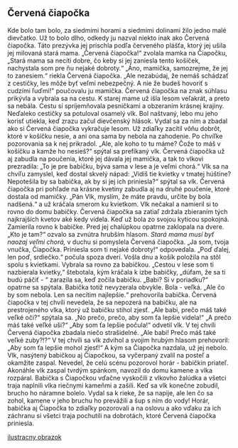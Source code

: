﻿Červená čiapočka
----------------

Kde bolo tam bolo, za siedmimi horami a siedmimi dolinami žilo jedno malé dievčatko. Už to bolo dlho, odkedy ju nazval niekto inak ako Červená čiapočka. Táto prezývka jej prischla podľa červeného plášťa, ktorý jej ušila jej milovaná stará mama.
„Červená čiapočka!“ zvolala mamka na Čiapočku, „Stará mama sa necíti dobre, čo keby si jej zaniesla tento košíček, nachystala som pre ňu nejaké dobroty.“
„Áno, mamička, samozrejme, že jej to zanesiem.“ riekla Červená čiapočka.
„Ale nezabúdaj, že nemáš schádzať z cestičky, les môže byť veľmi nebezpečný. A nie že budeš hovoriť s cudzími ľuďmi!" poučovalu ju mamička.
Červená čiapočka na znak súhlasu prikývla a vybrala sa na cestu. K starej mame už išla lesom veľakrát, a preto sa nebála. Cestu si spríjemňovala pesničkami a obzeraním krásnej krajiny.
Neďaleko cestičky sa potuloval osamelý vlk. Bol naštvaný, lebo mu jeho korisť utiekla, keď zrazu začul dievčenský hlások. Vydal sa za ním a zbadal ako si Červená čiapočka vykračuje lesom. Už zdiaľky zacítil vôňu dobrôt, ktoré v košíčku nesie, a ani ona sama by nebola na zahodenie.
Po chvíľke pozorovania sa k nej prikradol. „Ale, ale koho to tu máme? Čože to máš v košíčku a kamže ho nesieš?“ spýtal sa prefíkaný vlk.
Červená čiapočka už aj zabudla na poučenia, ktoré jej dávala jej mamička, a tak to vlkovi prezradila: „To je pre babičku, býva sama v lese a je veľmi chorá.“
Vlk sa na chvíľu zamyslel, keď dostal skvelý nápad: „Vidíš tie kvietky v tmatej húštine? Nepotešila by sa babička, ak by si jej ich priniesla?“ spýtal sa vlk.
Červená čiapočka pri pohľade na krásne kvetiny zabudla aj na druhé poučenie, ktoré dostala od mamičky. 
„Pán Vlk, myslím, že máte pravdu, určite by bola nadšená.“ a už kráčala smerom ku kvietkom.
Vlk nečakal a namieril si to rovno do domu babičky.
Červená čiapočka sa zatiaľ zdržala zbieraním tých najkrajších kvetov aké kedy videla. Keď už bola zo svojou kyticou spokojná. Zamierila rovno k babičke.
Pred jej chalúpkou opatrne zaklopala na dvere.
„Kto je tam?“ ozvalo sa zvnútra hrubším hlasom. *Stará mama musí byť naozaj veľmi chorá,* v duchu si pomyslela Červená čiapočka.
„Ja som, tvoja vnučka, Čiapočka. Priniesla som ti nejaké dobroty!“ odpovedala.
„Poď ďalej, len poď, srdiečko.“ počula spoza dverí.
Vošla dnu a košík položila na stôl spolu s kvietkami. Vybrala sa rovno za babičkou.
„Cestou v lese som ti nazbierala kvietky,“ štebotala, kým kráčala k izbe babičky, „dúfam, že sa ti budú páčiť - “ zarazila sa, keď zočila babičku.
„Babi? Si v poriadku?“ opatrne sa spýtala. 
Babička totiž nevyzerala obvykle. Bola - veľká.
„Ale čo by som nebola. Len sa necítim najlepšie.“ prehovorila babička. 
Červená čiapočka v tej chvíli nevedela, že sa nepozerá na babičku, ale na prestrojeného vlka, ktorý už babičku stihol zjesť.
„Ale babi, prečo máš také veľké oči?“ spýtala sa.
„No prečo, prečo, aby som ťa lepšie videla!“
„A prečo máś také veľké uši?“ 
„Aby som ťa lepšie počula!“ odvetil vlk.
V tej chvíli Červená čiapočka zbadala niečo strašidelné.
„Ale babi! Prečo máš také veľké zuby?!?“
V tej chvíli sa vlk zdvihol a svojim hrubým hlasom prehovoril: „Aby som ťa lepšie mohol zjesť!“
A kým sa Čiapočka nazdala, už jej nebolo.
Vlk, nasýtený babičkou aj Čiapočkou, sa vyčerpaný zvalil na posteľ a okamžite zaspal. Nevedel, že celú scénu pozorovol horár - babičkin priateľ.
Akonáhle vlk zaspal tvrdým spánkom, navozil do domu kamene a vlka rozpáral. Babička s Čiapočkou vďačne vyskočili z vlkovho žalúdka a všetci traja naplnili vlka riečnymi kameňmi a zašili.
Keď sa vlk konečne zobudil, brucho ho náramne bolelo. Vydal sa k rieke, že sa napije, ale len čo sa zohol, kamene v jeho bruchu ho prevážili a šup s ním do vody!
Horár, babička aj Čiapočka to zdiaľky pozorovali a na oslovu a ako vďaku za ich záchranu si všetci traja pochutili na dobrotách, ktoré Červená čiapočka priniesla.

[ilustracny obrazok](https://pixabay.com/sk/diev%C4%8Da-little-red-riding-hood-pes-3206245/)